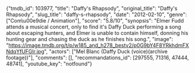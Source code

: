 {"tmdb_id": 103977, "title": "Daffy's Rhapsody", "original_title": "Daffy's Rhapsody", "slug_title": "daffy-s-rhapsody", "date": "2012-02-10", "genre": ["Com\u00e9die / Animation"], "score": "5.8/10", "synopsis": "Elmer Fudd attends a musical concert, only to find it's Daffy Duck performing a song about escaping hunters, and Elmer is unable to contain himself, donning his hunting gear and chasing the duck as he finishes his song.", "image": "https://image.tmdb.org/t/p/w185_and_h278_bestv2/p0G9bY4F8YRkhdmFXNdqYfUFGIr.jpg", "actors": ["Mel Blanc (Daffy Duck (voice)(archive footage))"], "comments": [], "recommandations_id": [297555, 71316, 47444, 48741], "youtube_key": "notfound"}